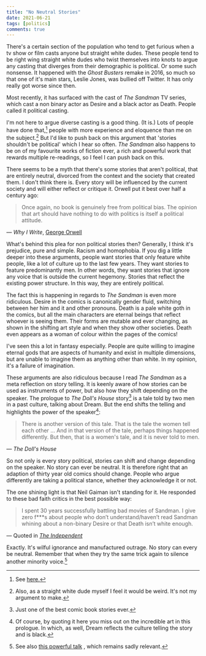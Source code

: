 ```yaml
---
title: "No Neutral Stories"
date: 2021-06-21
tags: [politics]
comments: true
---
```


There's a certain section of the population who tend to get furious when a tv show or film casts anyone but straight white dudes. These people tend to be right wing straight white dudes who twist themselves into knots to argue any casting that diverges from their demographic is political. Or some such nonsense. It happened with the *Ghost Busters* remake in 2016, so much so that one of it's main stars, Leslie Jones, was bullied off Twitter. It has only really got worse since then.

<!--more-->

Most recently, it has surfaced with the cast of *The Sandman* TV series, which cast a non binary actor as Desire and a black actor as Death. People called it political casting.

I'm not here to argue diverse casting is a good thing. (It is.) Lots of people have done that,[^1] people with more experience and eloquence than me on the subject.[^2] But I'd like to push back on this argument that 'stories shouldn't be political' which I hear so often. *The Sandman* also happens to be on of my favourite works of fiction ever, a rich and powerful work that rewards multiple re-readings, so I feel I can push back on this.

There seems to be a myth that there's some stories that aren't political, that are entirely neutral, divorced from the context and the society that created them. I don't think there is. Every story will be influenced by the current society and will either reflect or critique it. Orwell put it best over half a century ago:

> Once again, no book is genuinely free from political bias. The opinion that art should have nothing to do with politics is itself a political attitude.
<figcaption class="figure-caption text-right"> — <i>Why I Write</i>, <a href="https://www.orwellfoundation.com/the-orwell-foundation/orwell/essays-and-other-works/why-i-write/">George Orwell</a></figcaption>

What's behind this plea for non political stories then? Generally, I think it's prejudice, pure and simple. Racism and homophobia. If you dig a little deeper into these arguments, people want stories that only feature white people, like a lot of culture up to the last few years. They want stories to feature predominantly men. In other words, they want stories that ignore any voice that is outside the current hegemony. Stories that reflect the existing power structure. In this way, they are entirely political.

The fact this is happening in regards to *The Sandman* is even more ridiculous. Desire in the comics is canonically gender fluid, switching between her him and it and other pronouns. Death is a pale white goth in the comics, but all the main characters are eternal beings that reflect whoever is seeing them. Their forms are mutable and ever changing, as shown in the shifting art style and when they show other societies. Death even appears as a woman of colour within the pages of the comics!

I've seen this a lot in fantasy especially. People are quite willing to imagine eternal gods that are aspects of humanity and exist in multiple dimensions, but are unable to imagine them as anything other than white. In my opinion, it's a failure of imagination.

These arguments are also ridiculous because I read *The Sandman* as a meta reflection on story telling. It is keenly aware of how stories can be used as instruments of power, but also how they shift depending on the speaker. The prologue to *The Doll's House* story[^3] is a tale told by two men in a past culture, talking about Dream. But the end shifts the telling and highlights the power of the speaker[^4]:

> There is another version of this tale.
> That is the tale the women tell each other
>...
> And in that version of the tale, perhaps things happened differently.
> But then, that is a women's tale, and it is never told to men.
<figcaption class="figure-caption text-right"> — <i>The Doll's House</i></a></figcaption>

So not only is every story political, stories can shift and change depending on the speaker. No story can ever be neutral. It is therefore right that an adaption of thirty year old comics should change. People who argue differently are taking a political stance, whether they acknowledge it or not.

The one shining light is that Neil Gaiman isn't standing for it. He responded to these bad faith critics in the best possible way:

> I spent 30 years successfully battling bad movies of Sandman. I give zero f***s about people who don’t understand/haven’t read Sandman whining about a non-binary Desire or that Death isn’t white enough.
<figcaption class="figure-caption text-right">— Quoted in <i><a href="https://www.independent.co.uk/arts-entertainment/tv/news/the-sandman-netflix-neil-gaiman-b1858043.html">The Independent</a></i></figcaption>

Exactly. It's wilful ignorance and manufactured outrage. No story can every be neutral. Remember that when they try the same trick again to silence another minority voice.[^5]

[^1]:See [here.](https://filmschoolrejects.com/advantage-of-diverse-casting/)

[^2]: Also, as a straight white dude myself I feel it would be weird. It's not my argument to make.

[^3]: Just one of the best comic book stories ever.

[^4]: Of course, by quoting it here you miss out on the incredible art in this prologue. In which, as well, Dream reflects the culture telling the story and is black.

[^5]: See also [this powerful talk](https://www.ted.com/talks/chimamanda_ngozi_adichie_the_danger_of_a_single_story/transcript?language=en) , which remains sadly relevant.

